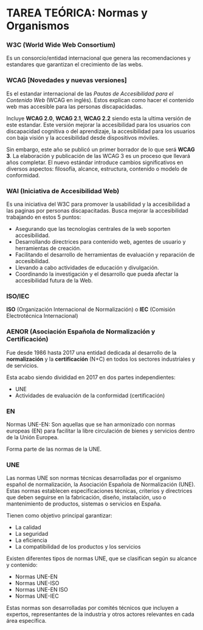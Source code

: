 # TAREA TEÓRICA:  Normas y Organismos

### W3C (World Wide Web Consortium)

Es un consorcio/entidad internacional que genera las recomendaciones y estandares que garantizan el crecimiento de las webs.

### WCAG [Novedades y nuevas versiones]

Es el estandar internacional de las *Pautas de Accesibilidad para el Contenido Web* (WCAG en inglés). Estos explican como hacer el contenido web mas accesible para las personas discapacidadas.

Incluye **WCAG 2.0**, **WCAG 2.1**, **WCAG 2.2** siendo esta la ultima versión de este estandar. Este versión mejorar la accesibilidad para los usuarios con discapacidad cognitiva o del aprendizaje, la accesibilidad para los usuarios con baja visión y la accesibilidad desde dispositivos móviles.

Sin embargo, este año se publicó un primer borrador de lo que será **WCAG 3**. La elaboración y publicación de las WCAG 3 es un proceso que llevará años completar. El nuevo estándar introduce cambios significativos en diversos aspectos: filosofía, alcance, estructura, contenido o modelo de conformidad.

### WAI (Iniciativa de Accesibilidad Web)

Es una iniciativa del W3C para promover la usabilidad y la accesibilidad a las paginas por personas discapacitadas. Busca mejorar la accesibilidad trabajando en estos 5 puntos:

+ Asegurando que las tecnologías centrales de la web soporten accesibilidad.
+ Desarrollando directrices para contenido web, agentes de usuario y herramientas de creación.
+ Facilitando el desarrollo de herramientas de evaluación y reparación de accesibilidad.
+ Llevando a cabo actividades de educación y divulgación.
+ Coordinando la investigación y el desarrollo que pueda afectar la accesibilidad futura de la Web.

### ISO/IEC

**ISO** (Organización Internacional de Normalización) o **IEC** (Comisión Electrotécnica Internacional)

### AENOR (Asociación Española de Normalización y Certificación)

Fue desde 1986 hasta 2017 una entidad dedicada al desarrollo de la **normalización** y la **certificación** (N+C) en todos los sectores industriales y de servicios. 

Esta acabo siendo divididad en 2017 en dos partes independientes:

+ UNE
+ Actividades de evaluación de la conformidad (certificación)

### EN

Normas UNE-EN: Son aquellas que se han armonizado con normas europeas (EN) para facilitar la libre circulación de bienes y servicios dentro de la Unión Europea.

Forma parte de las normas de la UNE.

### UNE

Las normas UNE son normas técnicas desarrolladas por el organismo español de normalización, la Asociación Española de Normalización (UNE). Estas normas establecen especificaciones técnicas, criterios y directrices que deben seguirse en la fabricación, diseño, instalación, uso o mantenimiento de productos, sistemas o servicios en España.

Tienen como objetivo principal garantizar:

+ La calidad
+ La seguridad
+ La eficiencia
+ La compatibilidad de los productos y los servicios

Existen diferentes tipos de normas UNE, que se clasifican según su alcance y contenido:

+ Normas UNE-EN
+ Normas UNE-ISO
+ Normas UNE-EN ISO
+ Normas UNE-IEC

Estas normas son desarrolladas por comités técnicos que incluyen a expertos, representantes de la industria y otros actores relevantes en cada área específica.